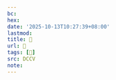 ```yaml
---
bc:
hex:
date: '2025-10-13T10:27:39+08:00'
lastmod:
title: 􅔃
url: 􅔃
tags: [𩱦]
src: DCCV
note:
---
```

